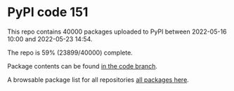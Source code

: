 # PyPI code 151

This repo contains 40000 packages uploaded to PyPI between 
2022-05-16 10:00 and 2022-05-23 14:54.

The repo is 59% (23899/40000) complete.

Package contents can be found [in the code branch](https://github.com/pypi-data/pypi-mirror-151/tree/code/packages).

A browsable package list for all repositories [all packages here](https://pypi-data.github.io/website/repositories/pypi-mirror-151).


